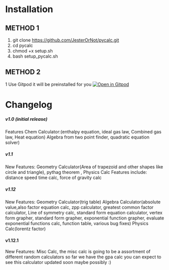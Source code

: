 # Installation #
## METHOD 1 ##
1. git clone https://github.com/JesterOrNot/pycalc.git
2. cd pycalc
3. chmod +x setup.sh
4. bash setup_pycalc.sh
## METHOD 2 ##
1 Use Gitpod it will be preinstalled for you
[![Open in Gitpod](https://gitpod.io/button/open-in-gitpod.svg)](https://gitpod.io/#https://github.com/...)

# Changelog #

##### v1.0 (initial release) #####
Features Chem Calculator:(enthalpy equation, ideal gas law, Combined gas law, Heat equation) Algebra from two point finder, quadratic equation solver)

##### v1.1 #####
New Features: Geometry Calculator(Area of trapezoid and other shapes like circle and triangle), pythag theorem ,  Physics Calc Features include: distance speed time calc, force of gravity calc

##### v1.12 #####
New Features: Geometry Calculator(trig table) Algebra Calculator(absolute value,also
factor equation calc, zpp calculator, greatest common factor calculator, Line of symmetry calc, standard form equation calculator, vertex form grapher, standard form grapher, exponential function grapher, evaluate exponential functions calc, function table, various bug fixes) Physics Calc(lorentz factor)

#### v1.12.1 ####
New Features: Misc Calc, the misc calc is going to be a assortment of different random calculators so far we have the gpa calc you can expect to see this calculator updated soon maybe possibly :)

